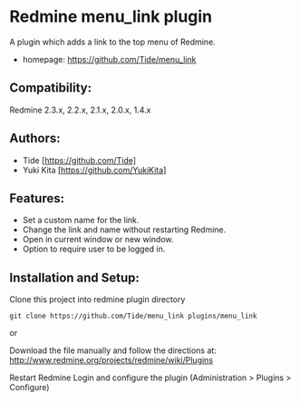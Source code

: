 Redmine menu_link plugin
========================

A plugin which adds a link to the top menu of Redmine.

* homepage: https://github.com/Tide/menu_link

Compatibility:
--------------

Redmine 2.3.x, 2.2.x, 2.1.x, 2.0.x, 1.4.x

Authors:
--------

* Tide [https://github.com/Tide]
* Yuki Kita [https://github.com/YukiKita]

Features:
---------

* Set a custom name for the link.
* Change the link and name without restarting Redmine.
* Open in current window or new window.
* Option to require user to be logged in.

Installation and Setup:
-----------------------

Clone this project into redmine plugin directory

```
git clone https://github.com/Tide/menu_link plugins/menu_link
```

or

Download the file manually and follow the directions at:
http://www.redmine.org/projects/redmine/wiki/Plugins

Restart Redmine
Login and configure the plugin (Administration > Plugins > Configure)
